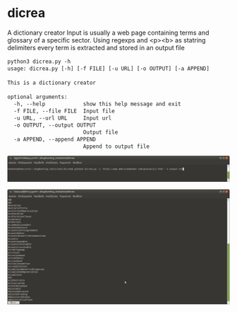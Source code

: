 # dicrea
A dictionary creator 
Input is usually a web page containing terms and glossary of a specific sector. Using regexps and \<p><b\> as statring delimiters every term is extracted and stored in an output file
```console
python3 dicrea.py -h
usage: dicrea.py [-h] [-f FILE] [-u URL] [-o OUTPUT] [-a APPEND]

This is a dictionary creator

optional arguments:
  -h, --help            show this help message and exit
  -f FILE, --file FILE  Input file
  -u URL, --url URL     Input url
  -o OUTPUT, --output OUTPUT
                        Output file
  -a APPEND, --append APPEND
                        Append to output file
```
![alt text](shot1.png)

![alt text](shot2.png)
